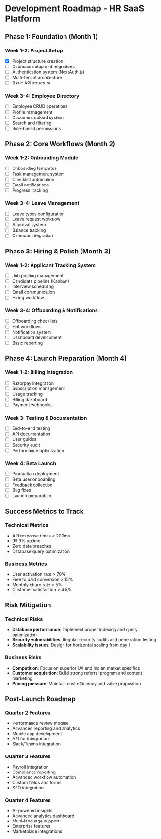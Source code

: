 # Development Roadmap - HR SaaS Platform

## Phase 1: Foundation (Month 1)

### Week 1-2: Project Setup
- [x] Project structure creation
- [ ] Database setup and migrations
- [ ] Authentication system (NextAuth.js)
- [ ] Multi-tenant architecture
- [ ] Basic API structure

### Week 3-4: Employee Directory
- [ ] Employee CRUD operations
- [ ] Profile management
- [ ] Document upload system
- [ ] Search and filtering
- [ ] Role-based permissions

## Phase 2: Core Workflows (Month 2)

### Week 1-2: Onboarding Module
- [ ] Onboarding templates
- [ ] Task management system
- [ ] Checklist automation
- [ ] Email notifications
- [ ] Progress tracking

### Week 3-4: Leave Management
- [ ] Leave types configuration
- [ ] Leave request workflow
- [ ] Approval system
- [ ] Balance tracking
- [ ] Calendar integration

## Phase 3: Hiring & Polish (Month 3)

### Week 1-2: Applicant Tracking System
- [ ] Job posting management
- [ ] Candidate pipeline (Kanban)
- [ ] Interview scheduling
- [ ] Email communication
- [ ] Hiring workflow

### Week 3-4: Offboarding & Notifications
- [ ] Offboarding checklists
- [ ] Exit workflows
- [ ] Notification system
- [ ] Dashboard development
- [ ] Basic reporting

## Phase 4: Launch Preparation (Month 4)

### Week 1-2: Billing Integration
- [ ] Razorpay integration
- [ ] Subscription management
- [ ] Usage tracking
- [ ] Billing dashboard
- [ ] Payment webhooks

### Week 3: Testing & Documentation
- [ ] End-to-end testing
- [ ] API documentation
- [ ] User guides
- [ ] Security audit
- [ ] Performance optimization

### Week 4: Beta Launch
- [ ] Production deployment
- [ ] Beta user onboarding
- [ ] Feedback collection
- [ ] Bug fixes
- [ ] Launch preparation

## Success Metrics to Track

### Technical Metrics
- API response times < 200ms
- 99.9% uptime
- Zero data breaches
- Database query optimization

### Business Metrics
- User activation rate > 70%
- Free to paid conversion > 15%
- Monthly churn rate < 5%
- Customer satisfaction > 4.5/5

## Risk Mitigation

### Technical Risks
- **Database performance**: Implement proper indexing and query optimization
- **Security vulnerabilities**: Regular security audits and penetration testing
- **Scalability issues**: Design for horizontal scaling from day 1

### Business Risks
- **Competition**: Focus on superior UX and Indian market specifics
- **Customer acquisition**: Build strong referral program and content marketing
- **Pricing pressure**: Maintain cost efficiency and value proposition

## Post-Launch Roadmap

### Quarter 2 Features
- Performance review module
- Advanced reporting and analytics
- Mobile app development
- API for integrations
- Slack/Teams integration

### Quarter 3 Features
- Payroll integration
- Compliance reporting
- Advanced workflow automation
- Custom fields and forms
- SSO integration

### Quarter 4 Features
- AI-powered insights
- Advanced analytics dashboard
- Multi-language support
- Enterprise features
- Marketplace integrations